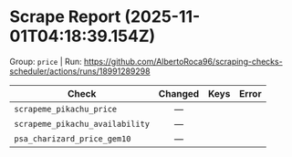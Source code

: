 # Scrape Report (2025-11-01T04:18:39.154Z)

Group: `price`  |  Run: https://github.com/AlbertoRoca96/scraping-checks-scheduler/actions/runs/18991289298

| Check | Changed | Keys | Error |
|---|:---:|:--|:--|
| `scrapeme_pikachu_price` | — |  |  |
| `scrapeme_pikachu_availability` | — |  |  |
| `psa_charizard_price_gem10` | — |  |  |
